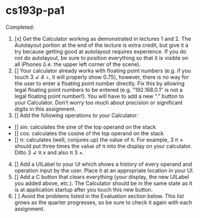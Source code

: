 # cs193p-pa1


Completed:

1. [x] Get the Calculator working as demonstrated in lectures 1 and 2. The Autolayout portion at the end of the lecture is extra credit, but give it a try because getting good at autolayout requires experience. If you do not do autolayout, be sure to position everything so that it is visible on all iPhones (i.e. the upper left corner of the scene).
2. [] Your calculator already works with floating point numbers (e.g. if you touch 3 ↲ 4 ÷, it will properly show 0.75), however, there is no way for the user to enter a floating point number directly. Fix this by allowing legal floating point numbers to be entered (e.g. “192.168.0.1” is not a legal floating point number!). You will have to add a new “.” button to your Calculator. Don’t worry too much about precision or significant digits in this assignment.
3. [] Add the following operations to your Calculator:
  * [] sin: calculates the sine of the top operand on the stack
  * [] cos: calculates the cosine of the top operand on the stack
  * [] π: calculates (well, conjures up) the value of π. For example, 3 π × should put three times the value of π into the display on your calculator. Ditto 3 ↲ π x and also π 3 ×.
4. [] Add a UILabel to your UI which shows a history of every operand and operation input by the user. Place it at an appropriate location in your UI.
5. [] Add a C button that clears everything (your display, the new UILabel you added above, etc.). The Calculator should be in the same state as it is at application startup after you touch this new button.
6. [ ] Avoid the problems listed in the Evaluation section below. This list grows as the quarter progresses, so be sure to check it again with each assignment. 

